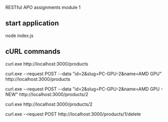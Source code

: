 RESTful APO assignments module 1

## start application
node index.js

## cURL commands

curl.exe http://localhost:3000/products

curl.exe --request POST --data "id=2&slug=PC-GPU-2&name=AMD GPU" http://localhost:3000/products

curl.exe --request POST --data "id=2&slug=PC-GPU-2&name=AMD GPU - NEW" http://localhost:3000/products/2

curl.exe http://localhost:3000/products/2

curl.exe --request POST http://localhost:3000/products/1/delete
